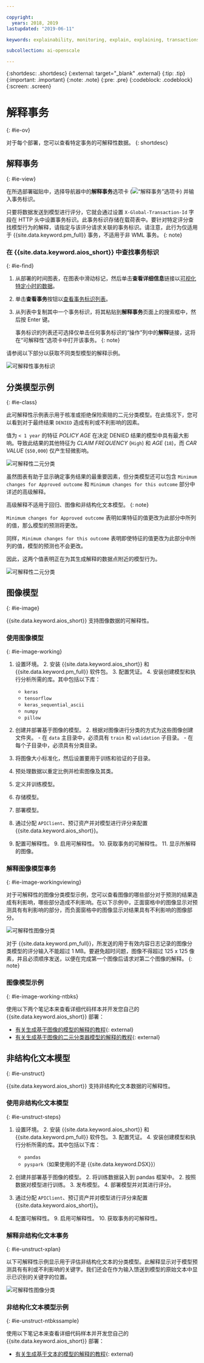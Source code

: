 ```yaml
---

copyright:
  years: 2018, 2019
lastupdated: "2019-06-11"

keywords: explainability, monitoring, explain, explaining, transactions, transaction ID

subcollection: ai-openscale

---
```


{:shortdesc: .shortdesc}
{:external: target="_blank" .external}
{:tip: .tip}
{:important: .important}
{:note: .note}
{:pre: .pre}
{:codeblock: .codeblock}
{:screen: .screen}

# 解释事务
{: #ie-ov}

对于每个部署，您可以查看特定事务的可解释性数据。
{: shortdesc}

## 解释事务
{: #ie-view}

在所选部署磁贴中，选择导航器中的**解释事务**选项卡 (![“解释事务”选项卡](images/insight-transact-tab.png)) 并输入事务标识。

只要将数据发送到模型进行评分，它就会通过设置 `X-Global-Transaction-Id` 字段在 HTTP 头中设置事务标识。此事务标识存储在载荷表中。要针对特定评分查找模型行为的解释，请指定与该评分请求关联的事务标识。请注意，此行为仅适用于 {{site.data.keyword.pm_full}} 事务，不适用于非 WML 事务。
{: note}

### 在 {{site.data.keyword.aios_short}} 中查找事务标识
{: #ie-find}

1.  从部署的时间图表，在图表中滑动标记，然后单击**查看详细信息**链接以[可视化特定小时的数据](/docs/services/ai-openscale?topic=ai-openscale-it-ov#it-vdet)。
1.  单击**查看事务**按钮以[查看事务标识列表](/docs/services/ai-openscale?topic=ai-openscale-it-ov#it-tra)。
1.  从列表中复制其中一个事务标识，将其粘贴到**解释事务**页面上的搜索框中，然后按 Enter 键。

    事务标识的列表还可选择仅单击任何事务标识的“操作”列中的**解释**链接，这将在“可解释性”选项卡中打开该事务。
    {: note}

  请参阅以下部分以获取不同类型模型的解释示例。

  ![可解释性事务标识](images/insight-explain-trans-id.png)

## 分类模型示例
{: #ie-class}

此可解释性示例表示用于核准或拒绝保险索赔的二元分类模型。在此情况下，您可以看到对于最终结果 `DENIED` 造成有利或不利影响的因素。

值为 `< 1 year` 的特征 *POLICY AGE* 在决定 DENIED 结果的模型中具有最大影响。导致此结果的其他特征为 *CLAIM FREQUENCY* (`High`) 和 *AGE* (`18`)，而 *CAR VALUE* (`$50,000`) 仅产生轻微影响。

![可解释性二元分类](images/insight-explain-binary.png)

虽然图表有助于显示确定事务结果的最重要因素，但分类模型还可以包含 `Minimum changes for Approved outcome` 和 `Minimum changes for this outcome` 部分中详述的高级解释。

高级解释不适用于回归、图像和非结构化文本模型。
{: note}

`Minimum changes for Approved outcome` 表明如果特征的值更改为此部分中所列的值，那么模型的预测将更改。

同样，`Minimum changes for this outcome` 表明即使特征的值更改为此部分中所列的值，模型的预测也不会更改。

因此，这两个值表明正在为其生成解释的数据点附近的模型行为。

![可解释性二元分类](images/insight-explain-binary2.png)

## 图像模型
{: #ie-image}

{{site.data.keyword.aios_short}} 支持图像数据的可解释性。

### 使用图像模型
{: #ie-image-working}

1. 设置环境。
   2. 安装 {{site.data.keyword.aios_short}} 和 {{site.data.keyword.pm_full}} 软件包。
   3. 配置凭证。
   4. 安装创建模型和执行分析所需的库。其中包括以下库：
      - `keras`
      - `tensorflow`
      - `keras_sequential_ascii`
      - `numpy`
      - `pillow`

1. 创建并部署基于图像的模型。
   2. 根据对图像进行分类的方式为这些图像创建文件夹。
       - 在 `data` 主目录中，必须具有 `train` 和 `validation` 子目录。
       - 在每个子目录中，必须具有分类目录。
  2. 将图像大小标准化，然后设置要用于训练和验证的子目录。
  3. 预处理数据以重定比例并检索图像及其类。
  4. 定义并训练模型。
  5. 存储模型。
  6. 部署模型。

7. 通过分配 `APIClient`、预订资产并对模型进行评分来配置 {{site.data.keyword.aios_short}}。
8. 配置可解释性。
   9. 启用可解释性。
   10. 获取事务的可解释性。
   11. 显示所解释的图像。 

### 解释图像模型事务
{: #ie-image-workingviewing}

对于可解释性的图像分类模型示例，您可以查看图像的哪些部分对于预测的结果造成有利影响，哪些部分造成不利影响。在以下示例中，正面窗格中的图像显示对预测具有有利影响的部分，而负面窗格中的图像显示对结果具有不利影响的图像部分。

![可解释性图像分类](images/insight-explain-image.png)

对于 {{site.data.keyword.pm_full}}，所发送的用于有效内容日志记录的图像分类模型的评分输入不能超过 1 MB。要避免超时问题，图像不得超过 125 x 125 像素，并且必须顺序发送，以便在完成第一个图像后请求对第二个图像的解释。
{: note}


### 图像模型示例
{: #ie-image-working-ntbks}

使用以下两个笔记本来查看详细代码样本并开发您自己的 {{site.data.keyword.aios_short}} 部署：

- [有关生成基于图像的模型的解释的教程](https://github.ibm.com/aiopenscale/explainability/blob/master/public/notebooks/demo/image_explanation.ipynb){: external}
- [有关生成基于图像的二元分类器模型的解释的教程](https://github.ibm.com/aiopenscale/explainability/blob/master/public/notebooks/demo/image_explanation_binary.ipynb){: external}


## 非结构化文本模型
{: #ie-unstruct}

{{site.data.keyword.aios_short}} 支持非结构化文本数据的可解释性。

### 使用非结构化文本模型
{: #ie-unstruct-steps}

1. 设置环境。
   2. 安装 {{site.data.keyword.aios_short}} 和 {{site.data.keyword.pm_full}} 软件包。
   3. 配置凭证。
   4. 安装创建模型和执行分析所需的库。其中包括以下库：
      - `pandas`
      - `pyspark`（如果使用的不是 {{site.data.keyword.DSX}}）

1. 创建并部署基于图像的模型。
   2. 将训练数据装入到 pandas 框架中。
   2. 按照数据对模型进行训练。
   3. 发布模型。
   4. 部署模型并对其进行评分。

7. 通过分配 `APIClient`、预订资产并对模型进行评分来配置 {{site.data.keyword.aios_short}}。
8. 配置可解释性。
   9. 启用可解释性。
   10. 获取事务的可解释性。

### 解释非结构化文本事务
{: #ie-unstruct-xplan}

以下可解释性示例显示用于评估非结构化文本的分类模型。此解释显示对于模型预测具有有利或不利影响的关键字。我们还会在作为输入馈送到模型的原始文本中显示已识别的关键字的位置。

![可解释性图像分类](images/insight-explain-text.png)

### 非结构化文本模型示例
{: #ie-unstruct-ntbkssample}

使用以下笔记本来查看详细代码样本并开发您自己的 {{site.data.keyword.aios_short}} 部署：

- [有关生成基于文本的模型的解释的教程](https://github.ibm.com/aiopenscale/explainability/blob/master/public/notebooks/demo/text_explanation.ipynb){: external}
